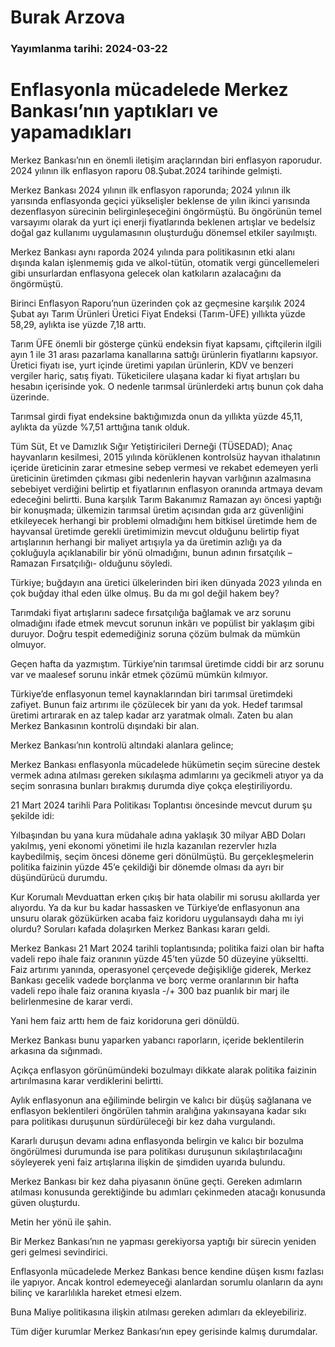 # Burak Arzova

### Yayımlanma tarihi: 2024-03-22

# Enflasyonla mücadelede Merkez Bankası’nın yaptıkları ve yapamadıkları

Merkez Bankası’nın en önemli iletişim araçlarından biri enflasyon raporudur. 2024 yılının ilk enflasyon raporu 08.Şubat.2024 tarihinde gelmişti.

Merkez Bankası 2024 yılının ilk enflasyon raporunda; 2024 yılının ilk yarısında enflasyonda geçici yükselişler beklense de yılın ikinci yarısında dezenflasyon sürecinin belirginleşeceğini öngörmüştü. Bu öngörünün temel varsayımı olarak da yurt içi enerji fiyatlarında beklenen artışlar ve bedelsiz doğal gaz kullanımı uygulamasının oluşturduğu dönemsel etkiler sayılmıştı.

Merkez Bankası aynı raporda 2024 yılında para politikasının etki alanı dışında kalan işlenmemiş gıda ve alkol-tütün, otomatik vergi güncellemeleri gibi unsurlardan enflasyona gelecek olan katkıların azalacağını da öngörmüştü.

Birinci Enflasyon Raporu’nun üzerinden çok az geçmesine karşılık 2024 Şubat ayı Tarım Ürünleri Üretici Fiyat Endeksi (Tarım-ÜFE) yıllıkta yüzde 58,29, aylıkta ise yüzde 7,18 arttı.

Tarım ÜFE önemli bir gösterge çünkü endeksin fiyat kapsamı, çiftçilerin ilgili ayın 1 ile 31 arası pazarlama kanallarına sattığı ürünlerin fiyatlarını kapsıyor. Üretici fiyatı ise, yurt içinde üretimi yapılan ürünlerin, KDV ve benzeri vergiler hariç, satış fiyatı. Tüketicilere ulaşana kadar ki fiyat artışları bu hesabın içerisinde yok. O nedenle tarımsal ürünlerdeki artış bunun çok daha üzerinde.

Tarımsal girdi fiyat endeksine baktığımızda onun da yıllıkta yüzde 45,11, aylıkta da yüzde %7,51 arttığına tanık olduk.

Tüm Süt, Et ve Damızlık Sığır Yetiştiricileri Derneği (TÜSEDAD); Anaç hayvanların kesilmesi, 2015 yılında körüklenen kontrolsüz hayvan ithalatının içeride üreticinin zarar etmesine sebep vermesi ve rekabet edemeyen yerli üreticinin üretimden çıkması gibi nedenlerin hayvan varlığının azalmasına sebebiyet verdiğini belirtip et fiyatlarının enflasyon oranında artmaya devam edeceğini belirtti. Buna karşılık Tarım Bakanımız Ramazan ayı öncesi yaptığı bir konuşmada; ülkemizin tarımsal üretim açısından gıda arz güvenliğini etkileyecek herhangi bir problemi olmadığını hem bitkisel üretimde hem de hayvansal üretimde gerekli üretimimizin mevcut olduğunu belirtip fiyat artışlarının herhangi bir maliyet artışıyla ya da üretimin azlığı ya da çokluğuyla açıklanabilir bir yönü olmadığını, bunun adının fırsatçılık – Ramazan Fırsatçılığı- olduğunu söyledi.

Türkiye; buğdayın ana üretici ülkelerinden biri iken dünyada 2023 yılında en çok buğday ithal eden ülke olmuş. Bu da mı gol değil hakem bey?

Tarımdaki fiyat artışlarını sadece fırsatçılığa bağlamak ve arz sorunu olmadığını ifade etmek mevcut sorunun inkârı ve popülist bir yaklaşım gibi duruyor. Doğru tespit edemediğiniz soruna çözüm bulmak da mümkün olmuyor.

Geçen hafta da yazmıştım. Türkiye’nin tarımsal üretimde ciddi bir arz sorunu var ve maalesef sorunu inkâr etmek çözümü mümkün kılmıyor.

Türkiye’de enflasyonun temel kaynaklarından biri tarımsal üretimdeki zafiyet. Bunun faiz artırımı ile çözülecek bir yanı da yok. Hedef tarımsal üretimi artırarak en az talep kadar arz yaratmak olmalı. Zaten bu alan Merkez Bankasının kontrolü dışındaki bir alan.

Merkez Bankası’nın kontrolü altındaki alanlara gelince;

Merkez Bankası enflasyonla mücadelede hükümetin seçim sürecine destek vermek adına atılması gereken sıkılaşma adımlarını ya gecikmeli atıyor ya da seçim sonrasına bunları bırakmış durumda diye çokça eleştiriliyordu.

21 Mart 2024 tarihli Para Politikası Toplantısı öncesinde mevcut durum şu şekilde idi:

Yılbaşından bu yana kura müdahale adına yaklaşık 30 milyar ABD Doları yakılmış, yeni ekonomi yönetimi ile hızla kazanılan rezervler hızla kaybedilmiş, seçim öncesi döneme geri dönülmüştü. Bu gerçekleşmelerin politika faizinin yüzde 45’e çekildiği bir dönemde olması da ayrı bir düşündürücü durumdu.

Kur Korumalı Mevduattan erken çıkış bir hata olabilir mi sorusu akıllarda yer alıyordu. Ya da kur bu kadar hassasken ve Türkiye’de enflasyonun ana unsuru olarak gözükürken acaba faiz koridoru uygulansaydı daha mı iyi olurdu? Soruları kafada dolaşırken Merkez Bankası kararı geldi.

Merkez Bankası 21 Mart 2024 tarihli toplantısında; politika faizi olan bir hafta vadeli repo ihale faiz oranının yüzde 45’ten yüzde 50 düzeyine yükseltti. Faiz artırımı yanında, operasyonel çerçevede değişikliğe giderek, Merkez Bankası gecelik vadede borçlanma ve borç verme oranlarının bir hafta vadeli repo ihale faiz oranına kıyasla -/+ 300 baz puanlık bir marj ile belirlenmesine de karar verdi.

Yani hem faiz arttı hem de faiz koridoruna geri dönüldü.

Merkez Bankası bunu yaparken yabancı raporların, içeride beklentilerin arkasına da sığınmadı.

Açıkça enflasyon görünümündeki bozulmayı dikkate alarak politika faizinin artırılmasına karar verdiklerini belirtti.

Aylık enflasyonun ana eğiliminde belirgin ve kalıcı bir düşüş sağlanana ve enflasyon beklentileri öngörülen tahmin aralığına yakınsayana kadar sıkı para politikası duruşunun sürdürüleceği bir kez daha vurgulandı.

Kararlı duruşun devamı adına enflasyonda belirgin ve kalıcı bir bozulma öngörülmesi durumunda ise para politikası duruşunun sıkılaştırılacağını söyleyerek yeni faiz artışlarına ilişkin de şimdiden uyarıda bulundu.

Merkez Bankası bir kez daha piyasanın önüne geçti. Gereken adımların atılması konusunda gerektiğinde bu adımları çekinmeden atacağı konusunda güven oluşturdu.

Metin her yönü ile şahin.

Bir Merkez Bankası’nın ne yapması gerekiyorsa yaptığı bir sürecin yeniden geri gelmesi sevindirici.

Enflasyonla mücadelede Merkez Bankası bence kendine düşen kısmı fazlası ile yapıyor. Ancak kontrol edemeyeceği alanlardan sorumlu olanların da aynı bilinç ve kararlılıkla hareket etmesi elzem.

Buna Maliye politikasına ilişkin atılması gereken adımları da ekleyebiliriz.

Tüm diğer kurumlar Merkez Bankası’nın epey gerisinde kalmış durumdalar.

